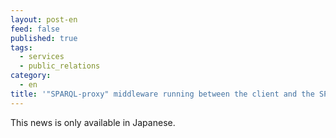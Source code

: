 ```yaml
---
layout: post-en
feed: false
published: true
tags:
  - services
  - public_relations
category:
  - en
title: '"SPARQL-proxy" middleware running between the client and the SPARQL endpoint received the Excellence Award in LOD Challenge 2018'
---
```

This news is only available in Japanese.
